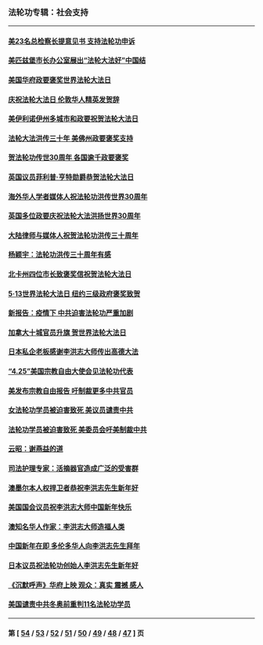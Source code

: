 ### 法轮功专辑：社会支持
---
#### [美23名总检察长提意见书 支持法轮功申诉](../../pages/nf4386/n13766596.md?07010430) 
#### [美匹兹堡市长办公室展出“法轮大法好”中国结](../../pages/nf4386/n13749721.md?07010430) 
#### [美国华府政要褒奖世界法轮大法日](../../pages/nf4386/n13743770.md?07010430) 
#### [庆祝法轮大法日 伦敦华人精英发贺辞](../../pages/nf4386/n13741593.md?07010430) 
#### [美伊利诺伊州多城市和政要祝贺法轮大法日](../../pages/nf4386/n13737149.md?07010430) 
#### [法轮大法洪传三十年 美佛州政要褒奖支持](../../pages/nf4386/n13737103.md?07010430) 
#### [贺法轮功传世30周年 各国逾千政要褒奖](../../pages/nf4386/n13735828.md?07010430) 
#### [英国议员菲利普‧亨特勋爵恭贺法轮大法日](../../pages/nf4386/n13736187.md?07010430) 
#### [海外华人学者媒体人祝法轮功洪传世界30周年](../../pages/nf4386/n13735835.md?07010430) 
#### [英国多位政要庆祝法轮大法洪扬世界30周年](../../pages/nf4386/n13734739.md?07010430) 
#### [大陆律师与媒体人祝贺法轮功洪传三十周年](../../pages/nf4386/n13735062.md?07010430) 
#### [杨颖宇：法轮功洪传三十周年有感](../../pages/nf4386/n13734884.md?07010430) 
#### [北卡州四位市长致褒奖信祝贺法轮大法日](../../pages/nf4386/n13733292.md?07010430) 
#### [5·13世界法轮大法日 纽约三级政府褒奖致贺](../../pages/nf4386/n13732651.md?07010430) 
#### [新报告：疫情下 中共迫害法轮功严重加剧](../../pages/nf4386/n13732612.md?07010430) 
#### [加拿大十城官员升旗 贺世界法轮大法日](../../pages/nf4386/n13729166.md?07010430) 
#### [日本私企老板感谢李洪志大师传出高德大法](../../pages/nf4386/n13726335.md?07010430) 
#### [“4.25”美国宗教自由大使会见法轮功代表](../../pages/nf4386/n13724124.md?07010430) 
#### [美发布宗教自由报告 吁制裁更多中共官员](../../pages/nf4386/n13720670.md?07010430) 
#### [女法轮功学员被迫害致死 美议员谴责中共](../../pages/nf4386/n13682069.md?07010430) 
#### [法轮功学员被迫害致死 美委员会吁美制裁中共](../../pages/nf4386/n13631310.md?07010430) 
#### [云昭：谢燕益的道](../../pages/nf4386/n13607391.md?07010430) 
#### [司法护理专家：活摘器官造成广泛的受害群](../../pages/nf4386/n13570425.md?07010430) 
#### [澳墨尔本人权捍卫者恭祝李洪志先生新年好](../../pages/nf4386/n13556164.md?07010430) 
#### [美国国会议员祝李洪志大师中国新年快乐](../../pages/nf4386/n13554208.md?07010430) 
#### [澳知名华人作家：李洪志大师造福人类](../../pages/nf4386/n13552049.md?07010430) 
#### [中国新年在即 多伦多华人向李洪志先生拜年](../../pages/nf4386/n13531756.md?07010430) 
#### [日本议员祝法轮功创始人李洪志先生新年好](../../pages/nf4386/n13543228.md?07010430) 
#### [《沉默呼声》华府上映 观众：真实 震撼 感人](../../pages/nf4386/n13524739.md?07010430) 
#### [美国谴责中共冬奥前重判11名法轮功学员](../../pages/nf4386/n13521806.md?07010430) 

---
#### 第 [ [54](./54.md?07010430) / [53](./53.md?07010430) / [52](./52.md?07010430) / [51](./51.md?07010430) / [50](./50.md?07010430) / [49](./49.md?07010430) / [48](./48.md?07010430) / [47](./47.md?07010430) ] 页
